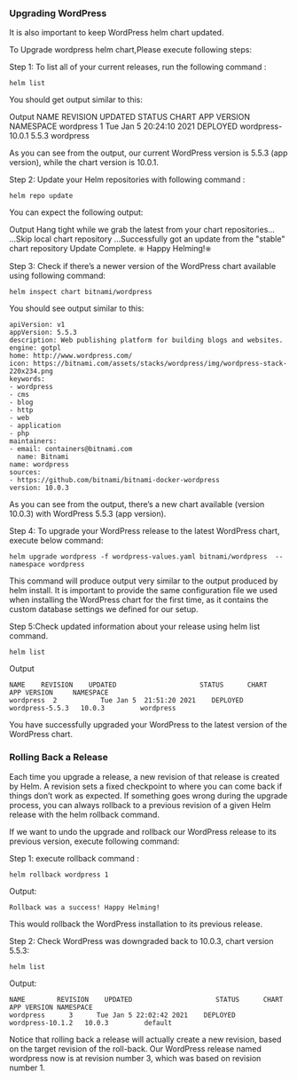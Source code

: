 ### Upgrading WordPress

It is also important to keep WordPress helm chart updated. 

To Upgrade wordpress helm chart,Please execute following steps:

Step 1: To list all of your current releases, run the following command :

```execute
helm list
``` 
You should get output similar to this:

Output
NAME        REVISION    UPDATED                     STATUS      CHART           APP VERSION NAMESPACE
wordpress      1           Tue Jan 5 20:24:10 2021    DEPLOYED    wordpress-10.0.1   5.5.3     wordpress

As you can see from the output, our current WordPress version is 5.5.3 (app version), while the chart version is 10.0.1. 

Step 2: Update your Helm repositories with following command :

```execute
helm repo update
```
 
You can expect the following output:

Output
Hang tight while we grab the latest from your chart repositories...
...Skip local chart repository
...Successfully got an update from the "stable" chart repository
Update Complete. ⎈ Happy Helming!⎈ 


Step 3: Check if there’s a newer version of the WordPress chart available using following command:

```execute
helm inspect chart bitnami/wordpress
``` 

You should see output similar to this:

```
apiVersion: v1
appVersion: 5.5.3
description: Web publishing platform for building blogs and websites.
engine: gotpl
home: http://www.wordpress.com/
icon: https://bitnami.com/assets/stacks/wordpress/img/wordpress-stack-220x234.png
keywords:
- wordpress
- cms
- blog
- http
- web
- application
- php
maintainers:
- email: containers@bitnami.com
  name: Bitnami
name: wordpress
sources:
- https://github.com/bitnami/bitnami-docker-wordpress
version: 10.0.3
```

As you can see from the output, there’s a new chart available (version 10.0.3) with WordPress 5.5.3 (app version). 

Step 4: To upgrade your WordPress release to the latest WordPress chart, execute below command:

```execute
helm upgrade wordpress -f wordpress-values.yaml bitnami/wordpress  --namespace wordpress
```
 
This command will produce output very similar to the output produced by helm install. It is important to provide the same configuration file we used when installing the WordPress chart for the first time, as it contains the custom database settings we defined for our setup.

Step 5:Check updated information about your release using helm list command.

```execute
helm list
``` 

Output
```
NAME    REVISION    UPDATED                     STATUS      CHART           APP VERSION     NAMESPACE
wordpress  2           Tue Jan 5  21:51:20 2021    DEPLOYED    wordpress-5.5.3   10.0.3         wordpress
```

You have successfully upgraded your WordPress to the latest version of the WordPress chart.


### Rolling Back a Release

Each time you upgrade a release, a new revision of that release is created by Helm. A revision sets a fixed checkpoint to where you can come back if things don’t work as expected. 
If something goes wrong during the upgrade process, you can always rollback to a previous revision of a given Helm release with the helm rollback command.


If we want to undo the upgrade and rollback our WordPress release to its previous version, execute following command:

Step 1: execute rollback command :

```execute
helm rollback wordpress 1
```

Output:
```
Rollback was a success! Happy Helming!
```
 
This would rollback the WordPress installation to its previous release. 

Step 2: Check WordPress was downgraded back to 10.0.3, chart version 5.5.3:

```execute
helm list
``` 

Output:

```
NAME        REVISION    UPDATED                     STATUS      CHART           APP VERSION NAMESPACE
wordpress      3      Tue Jan 5 22:02:42 2021    DEPLOYED    wordpress-10.1.2   10.0.3         default  
```

Notice that rolling back a release will actually create a new revision, based on the target revision of the roll-back. Our WordPress release named wordpress now is at revision number 3, which was based on revision number 1.